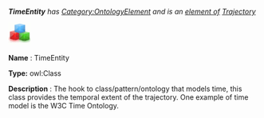 ___TimeEntity__ 
 has
 [Category:OntologyElement](../../Category/OntologyElement "Category:OntologyElement") 
 and is an
 [element of](../../Property/ElementOf "Property:ElementOf") 
[Trajectory](../../Submissions/Trajectory "Submissions:Trajectory")_




  





[![Class](../public/images/thumb/2/27/Class.gif/45px-Class.gif)](../../Image/Class.gif "Class")


__Name__ 
 : TimeEntity
 



__Type:__ 
 owl:Class
 



__Description__ 
 : The hook to class/pattern/ontology that models time, this class provides the temporal extent of the trajectory. One example of time model is the W3C Time Ontology.
